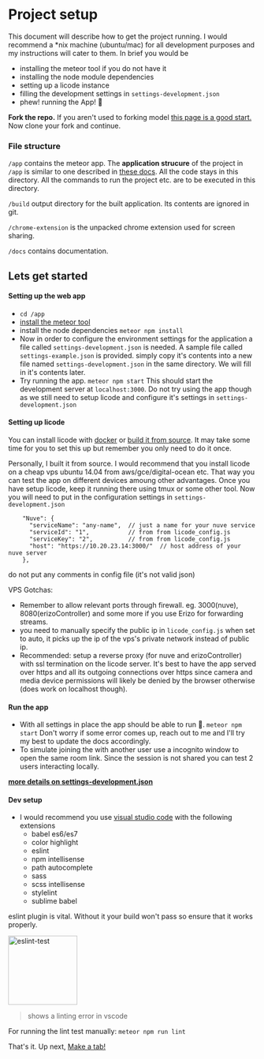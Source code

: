 # Project setup
This document will describe how to get the project running. I would recommend a *nix machine (ubuntu/mac) for all development purposes and my instructions will cater to them.
In brief you would be
 - installing the meteor tool if you do not have it
 - installing the node module dependencies
 - setting up a licode instance
 - filling the development settings in `settings-development.json`
 - phew! running the App! 🙏

**Fork the repo.** If you aren't used to forking model [this page is a good start.](https://help.github.com/articles/working-with-forks/)
Now clone your fork and continue.

### File structure

`/app` contains the meteor app.
The **application strucure** of the project in `/app` is similar to one described in [these docs](https://guide.meteor.com/structure.html#javascript-structure). All the code stays in this directory.
All the commands to run the project etc. are to be executed in this directory.

`/build` output directory for the built application. Its contents are ignored in git.

`/chrome-extension` is the unpacked chrome extension used for screen sharing.

`/docs` contains documentation.

## Lets get started

#### Setting up the web app

- `cd /app`
- [install the meteor tool](https://www.meteor.com/install)
- install the node dependencies `meteor npm install`
- Now in order to configure the environment settings for the application a file called `settings-development.json` is needed. A sample file called `settings-example.json` is provided. simply copy it's contents into a new file named `settings-development.json` in the same directory.  We will fill in it's contents later.
- Try running the app. `meteor npm start` This should start the development server at `localhost:3000`. Do not try using the app though as we still need to setup licode and configure it's settings in `settings-development.json`

#### Setting up licode

You can install licode with [docker](http://licode.readthedocs.io/en/master/docker/) or [build it from source](http://licode.readthedocs.io/en/master/from_source/). It may take some time for you to set this up but remember you only need to do it once.

Personally, I built it from source. I would recommend that you install licode on a cheap vps ubuntu 14.04 from aws/gce/digital-ocean etc. That way you can test the app on different devices amoung other advantages. Once you have setup licode, keep it running there using tmux or some other tool.
Now you will need to put in the configuration settings in `settings-development.json`

```
    "Nuve": {
      "serviceName": "any-name",  // just a name for your nuve service
      "serviceId": "1",           // from from licode_config.js
      "serviceKey": "2",          // from from licode_config.js 
      "host": "https://10.20.23.14:3000/"  // host address of your nuve server
    },
```
do not put any comments in config file (it's not valid json)

VPS Gotchas:
- Remember to allow relevant ports through firewall. eg. 3000(nuve), 8080(erizoController) and some more if you use Erizo for forwarding streams.
- you need to manually specify the public ip in `licode_config.js` when set to auto, it picks up the ip of the vps's private network instead of public ip.
- Recommended: setup a reverse proxy (for nuve and erizoController) with ssl termination on the licode server. It's best to have the app served over https and all its outgoing connections over https since camera and media device permissions will likely be denied by the browser otherwise (does work on localhost though).


#### Run the app
- With all settings in place the app should be able to run 🙏. `meteor npm start` Don't worry if some error comes up, reach out to me and I'll try my best to update the docs accordingly.
- To simulate joining the with another user use a incognito window to open the same room link. Since the session is not shared you can test 2 users interacting locally.

[**more details on settings-development.json**](./settings-development.md)


#### Dev setup

- I would recommend you use [visual studio code](https://code.visualstudio.com/) with the following extensions
    + babel es6/es7
    + color highlight
    + eslint
    + npm intellisense
    + path autocomplete
    + sass
    + scss intellisense
    + stylelint
    + sublime babel

eslint plugin is vital. Without it your build won't pass so ensure that it works properly.

<img src="http://i.imgur.com/rEr5Q3j.png" alt="eslint-test" height="140px">

>shows a linting error in vscode

For running the lint test manually: `meteor npm run lint`

That's it. Up next, [Make a tab!](./make-a-tab.md)